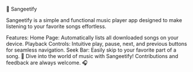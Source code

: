🎵 Sangeetify

Sangeetify is a simple and functional music player app designed to make listening to your favorite songs effortless.

Features:
Home Page: Automatically lists all downloaded songs on your device.
Playback Controls: Intuitive play, pause, next, and previous buttons for seamless navigation.
Seek Bar: Easily skip to your favorite part of a song.
🚀 Dive into the world of music with Sangeetify!
Contributions and feedback are always welcome. 🎧
